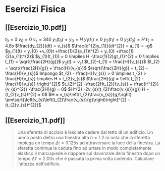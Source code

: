 # Esercizi Fisica
## [[Esercizio_10.pdf]]
$t_{0} = 0$
$v_{0} = 0$
$v_{s} = 340$
$y_{1}(t_{0}) = y_{0}= H$
$y_{1}(t_{1}) = 0$
$y_{2}(t_{1}) = 0$
$y_{2}(t_{2}) = H$
$t_{2} = 4.8 s$
$\frac{dy_{2}}{dt} = v_{s}$
$\frac{d^{2}y_{1}}{dt^{2}} = a_{1} = -g$
$y_{1}(t) = y_{0} +v_{0}t +\frac{1}{2}a_{1}t^{2} = y_{0} +\frac{1}{2}a_{1}t^{2}$
$y_{1}(t_{1}) = 0 \implies H -\frac{1}{2}gt_{1}^{2} = 0 \implies  t_{1} = \sqrt{\frac{2H}{g}}$
$y_{2}(t) = v_{s}t$
$t_{2}-t_{1} = \frac{H}{v_{s}}$
$t_{2} = \sqrt{\frac{2H}{g}} + \frac{H}{v_{s}}$
$\sqrt{\frac{2H}{g}} = t_{2} - \frac{H}{v_{s}}$
Impongo $t_{2} - \frac{H}{v_{s}} > 0 \implies t_{2} > \frac{H}{v_{s}} \implies H < t_{2}v_{s}$
$\frac{2H}{g} = \left( t_{2} - \frac{H}{v_{s}} \right)^{2}$
$t_{2}^{2} -\frac{2Ht_{2}}{v_{s}} + \frac{H^{2}}{v_{s}^{2}} -\frac{2H}{g} = 0$
$H^{2} -2v_{s}(t_{2}\frac{v_{s}}{g}) H +(t_{2}v_{s})^{2} = 0$
$H = v_{s}\left(t_{2}\frac{v_{s}}{g}\right) \pm\sqrt{\left[v_{s}\left(t_{2}\frac{v_{s}}{g}\right)\right]^{2} -(t_{2}v_{s})^{2}}$

## [[Esercizio_11.pdf]]
> Una sferetta di acciaio è lasciata cadere dal tetto di un edificio. Un uomo posto dietro una finestra alta $h = 1.2$ m nota che la sferetta impiega un tempo $\Delta t = 0.125 s$ ad attraversare la luce della finestra.
> La sferetta continua la caduta fino ad urtare in modo completamente elastico il marciapiede e riappare sul davanzale della finestra dopo un tempo $\Delta t' = 2.00 s$ che è passata la prima volta cadendo. 
> Calcolare l'altezza dell'edificio.

